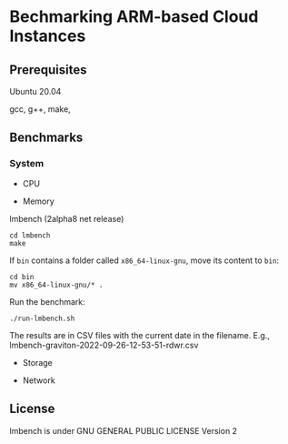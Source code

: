 # Bechmarking ARM-based Cloud Instances

## Prerequisites

Ubuntu 20.04

gcc, g++, make, 


## Benchmarks

### System

- CPU

- Memory

lmbench (2alpha8 net release)

```
cd lmbench
make
```

If ``bin`` contains a folder called ``x86_64-linux-gnu``, move its content to ``bin``:

```
cd bin
mv x86_64-linux-gnu/* .
```

Run the benchmark:

```
./run-lmbench.sh
```

The results are in CSV files with the current date in the filename. E.g., lmbench-graviton-2022-09-26-12-53-51-rdwr.csv

- Storage

- Network

## License

lmbench is under GNU GENERAL PUBLIC LICENSE Version 2

